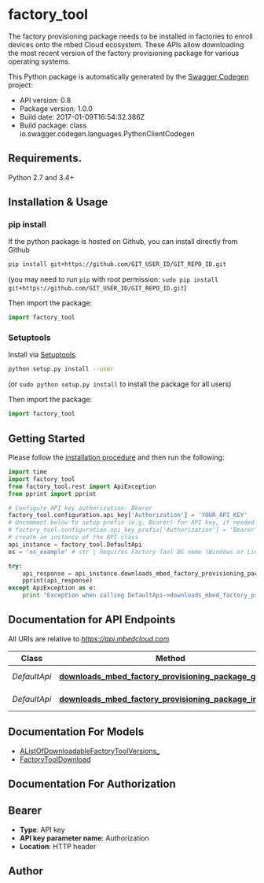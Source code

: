 # factory_tool
The factory provisioning package needs to be installed in factories to enroll devices onto the mbed Cloud ecosystem.  These APIs allow downloading the most recent version of the factory provisioning package for various operating systems. 

This Python package is automatically generated by the [Swagger Codegen](https://github.com/swagger-api/swagger-codegen) project:

- API version: 0.8
- Package version: 1.0.0
- Build date: 2017-01-09T16:54:32.386Z
- Build package: class io.swagger.codegen.languages.PythonClientCodegen

## Requirements.

Python 2.7 and 3.4+

## Installation & Usage
### pip install

If the python package is hosted on Github, you can install directly from Github

```sh
pip install git+https://github.com/GIT_USER_ID/GIT_REPO_ID.git
```
(you may need to run `pip` with root permission: `sudo pip install git+https://github.com/GIT_USER_ID/GIT_REPO_ID.git`)

Then import the package:
```python
import factory_tool 
```

### Setuptools

Install via [Setuptools](http://pypi.python.org/pypi/setuptools).

```sh
python setup.py install --user
```
(or `sudo python setup.py install` to install the package for all users)

Then import the package:
```python
import factory_tool
```

## Getting Started

Please follow the [installation procedure](#installation--usage) and then run the following:

```python
import time
import factory_tool
from factory_tool.rest import ApiException
from pprint import pprint

# Configure API key authorization: Bearer
factory_tool.configuration.api_key['Authorization'] = 'YOUR_API_KEY'
# Uncomment below to setup prefix (e.g. Bearer) for API key, if needed
# factory_tool.configuration.api_key_prefix['Authorization'] = 'Bearer'
# create an instance of the API class
api_instance = factory_tool.DefaultApi
os = 'os_example' # str | Requires Factory Tool OS name (Windows or Linux).

try:
    api_response = api_instance.downloads_mbed_factory_provisioning_package_get(os)
    pprint(api_response)
except ApiException as e:
    print "Exception when calling DefaultApi->downloads_mbed_factory_provisioning_package_get: %s\n" % e

```

## Documentation for API Endpoints

All URIs are relative to *https://api.mbedcloud.com*

Class | Method | HTTP request | Description
------------ | ------------- | ------------- | -------------
*DefaultApi* | [**downloads_mbed_factory_provisioning_package_get**](docs/DefaultApi.md#downloads_mbed_factory_provisioning_package_get) | **GET** /downloads/mbed_factory_provisioning_package | 
*DefaultApi* | [**downloads_mbed_factory_provisioning_package_info_get**](docs/DefaultApi.md#downloads_mbed_factory_provisioning_package_info_get) | **GET** /downloads/mbed_factory_provisioning_package/info | 


## Documentation For Models

 - [AListOfDownloadableFactoryToolVersions_](docs/AListOfDownloadableFactoryToolVersions_.md)
 - [FactoryToolDownload](docs/FactoryToolDownload.md)


## Documentation For Authorization


## Bearer

- **Type**: API key
- **API key parameter name**: Authorization
- **Location**: HTTP header


## Author



